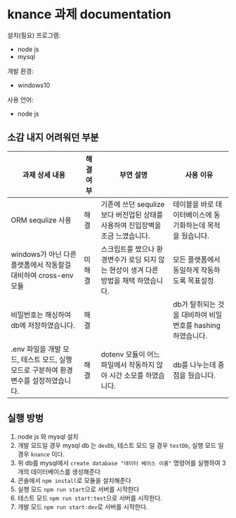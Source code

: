 # knance 과제 documentation
 설치(필요) 프로그램:
 * node js
 * mysql
 
 개발 환경:
 * windows10
 
 사용 언어:
 * node js
 
 ## 소감 내지 어려워던 부분
 
 
|과제 상세 내용| 해결 여부 |부연 설명| 사용 이유|
|------|------|----|----|
|ORM sequlize 사용 |해결|기존에 쓰던 sequlize보다 버전업된 상태를 사용하여 진입장벽을 조금 느꼈습니다.  | 테이블을 바로 데이터베이스에 동기화하는데 목적을 뒀습니다.|
|windows가 아닌 다른 플랫폼에서 작동할걸 대비하여 cross-env 모듈|미해결|스크립트를 짰으나 환경변수가 로딩 되지 않는 현상이 생겨 다른 방법을 채택 하였습니다.|모든 플랫폼에서 동일하게 작동하도록 목표설정|
|비밀번호는 해싱하여 db에 저장하였습니다.|해결||db가 탈취되는 것을 대비하여 비밀번호를 hashing 하였습니다.|
 |.env 파일을 개발 모드, 테스트 모드, 실행 모드로 구분하여 환경변수를 설정하였습니다. |해결|dotenv 모듈이 어느 파일에서 작동하지 않아 시간 소모를 하였습니다.|db를 나누는데 중점을 뒀습니다.|
 
 ## 실행 방벙
 1. node js 와 mysql 설치
 1. 개발 모드일 경우 mysql db 는 `devDb`, 테스트 모드 일 경우 `testDb`, 실행 모드 일 경우 `knance` 이다.
 1. 위 db를 mysql에서 `create database "데이터 베이스 이름"` 명령어를 실행하여 3개의 데이터베이스를 생성해준다
 1. 콘솔에서 `npm install`로 모듈을 설치해준다
 1. 실행 모드 `npm run start`으로 서버를 시작한다
 1. 테스트 모드 `npm run start:test`으로 서버를 시작한다.
 1. 개발 모드 `npm run start:dev`로 서버를 시작한다.
 
